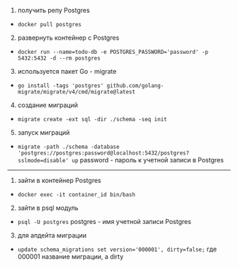 1) получить репу Postgres 
- ```docker pull postgres``` 
2) развернуть контейнер с Postgres 
- ```docker run --name=todo-db -e POSTGRES_PASSWORD='password' -p 5432:5432 -d --rm postgres```
3) используется пакет Go - migrate
- ```go install -tags 'postgres' github.com/golang-migrate/migrate/v4/cmd/migrate@latest```
4) создание миграций
- ```migrate create -ext sql -dir ./schema -seq init```
5) запуск миграций
- ```migrate -path ./schema -database 'postgres://postgres:password@localhost:5432/postgres?sslmode=disable' up```
password - пароль к учетной записи в Postgres

___

1) зайти в контейнер Postgres
- ```docker exec -it container_id bin/bash```
2) зайти в psql модуль
- ```psql -U postgres``` postgres - имя учетной записи Postgres
3) для апдейта миграции
- ```update schema_migrations set version='000001', dirty=false;``` где 000001 название миграции, а dirty 